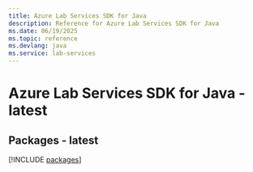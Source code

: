 ```yaml
---
title: Azure Lab Services SDK for Java
description: Reference for Azure Lab Services SDK for Java
ms.date: 06/19/2025
ms.topic: reference
ms.devlang: java
ms.service: lab-services
---
```

# Azure Lab Services SDK for Java - latest
## Packages - latest
[!INCLUDE [packages](lab-services-index.md)]